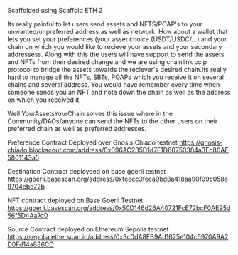 Scaffolded using Scaffold ETH 2

Its really painful to let users send assets and NFTS/POAP's to your unwanted/unpreferred address as well as network. How about a wallet that lets you set your preferences (your asset choice (USDT/USDC/...) and your chain on which you would like to recieve your assets and your secondary addressess. Along with this the users will have support to send the assets and NFTs from their desired change and we are using chainlink ccip protocol to bridge the assets towards the reciever's desired chain.Its really hard to manage all the NFTs, SBTs, POAPs which you receive it on several chains and several address. You would have remember every time when someone sends you an NFT and note down the chain as well as the address on which you received it

Well YourAssetsYourChain solves this issue where in the Community/DAOs/anyone can send the NFTs to the other users on their preferred chain as well as preferred addresses. 

Preference Contract Deployed over Gnosis Chiado testnet https://gnosis-chiado.blockscout.com/address/0x096AC235D1d7F1D60750384a3Ec80AE5801143a5

Destination Contract deployeed on base goerli testnet https://goerli.basescan.org/address/0xfeecc3feea9bd8a418aa90f99c058a9704ebc72b

NFT contract deployed on Base Goerli Testnet https://goerli.basescan.org/address/0x50D146d26A40721FcE72bcF0AE95d56f5D4Aa7c0

Source Contract deployed on Ethereum Sepolia testnet https://sepolia.etherscan.io/address/0x3c0dA8EB9Ad1625e104c5970A9A2D0Fd14a836CC

